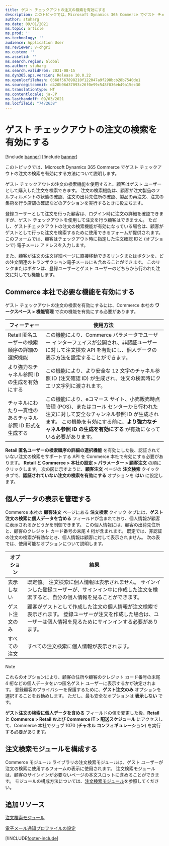 ```yaml
---
title: ゲスト チェックアウトの注文の検索を有効にする
description: このトピックでは、Microsoft Dynamics 365 Commerce でゲスト チェックアウトの注文の検索を有効にする方法について説明します。
author: stuharg
ms.date: 09/01/2021
ms.topic: article
ms.prod: ''
ms.technology: ''
audience: Application User
ms.reviewer: v-chgri
ms.custom: ''
ms.assetid: ''
ms.search.region: Global
ms.author: stuharg
ms.search.validFrom: 2021-08-15
ms.dyn365.ops.version: Release 10.0.22
ms.openlocfilehash: 0368f567898210f122047a9f298bcb28b7540de1
ms.sourcegitcommit: d420b96d37093c26f0e99c548f036eb49a15ec30
ms.translationtype: HT
ms.contentlocale: ja-JP
ms.lasthandoff: 09/03/2021
ms.locfileid: "7472638"
---
```

# <a name="enable-order-lookup-for-guest-checkouts"></a>ゲスト チェックアウトの注文の検索を有効にする

[!include [banner](includes/banner.md)]
[!include [banner](includes/preview-banner.md)]

このトピックでは、Microsoft Dynamics 365 Commerce でゲスト チェックアウトの注文の検索を有効にする方法について説明します。

ゲスト チェックアウトの注文の検索機能を使用すると、顧客はゲスト ユーザーとして購入した注文を検索できます。 注文の検索機能は、顧客が注文製品のフルフィルメントの状態の確認、注文の出荷先住所の確認、製品の再注文、注文の集荷を行う店舗の確認などのアクションを実行するときに役立ちます。

登録ユーザーとして注文を行った顧客は、ログイン時に注文の詳細を確認できますが、ゲスト チェックアウトを使用して注文を行う顧客はできません。 ただし、ゲストチェックアウトの注文の検索機能が有効になっている場合は、顧客がゲストとして行った注文を検索するために使用できるフォームが提供されます。 このフォームでは、顧客はチェックアウト時に指定した注文確認 IDと (オプションで) 電子メール アドレスを入力します。

また、顧客が注文の注文詳細ページに直接移動できるリンクまたはボタンを、どの注文関連のトランザクション電子メールにも含めることができます。 このリンクまたはボタンは、登録ユーザーとゲスト ユーザーのどちらから行われた注文に対しても機能します。

## <a name="turn-on-necessary-features-in-commerce-headquarters"></a>Commerce 本社で必要な機能を有効にする

ゲスト チェックアウトの注文の検索を有効にするには、Commerce 本社の **ワークスペース \> 機能管理** で次の機能を有効にする必要があります。

| フィーチャー | 使用方法 |
|---------|---------|
| Retail 匿名ユーザーの検索順序の詳細の選択機能 | この機能により、Commerce パラメータでユーザー インターフェイスが公開され、非認証ユーザーに対して注文検索 API を有効にし、個人データの表示方法を設定することができます。 |
| より強力なチャネル参照 ID の生成を有効にする | この機能により、より安全な 12 文字のチャネル参照 ID (注文確認 ID) が生成され、注文の検索時にクエリ文字列に渡されます。 |
| チャネルにわたり一貫性のあるチャネル参照 ID 形式を生成する | この機能により、eコマース サイト、小売販売時点管理 (POS)、またはコール センターから行われた注文に対して安全なチャンネル参照 ID が生成されます。 この機能を有効にする前に、**より強力なチャネル参照 ID の生成を有効にする** が有効になっている必要があります。 |

**Retail 匿名ユーザーの検索順序の詳細の選択機能** を有効にした後、認証されていない注文の検索をサポートする API を Commerce 本社で有効にする必要があります。 **Retail と Commerce \> 本社の設定 \> パラメーター \> 顧客注文** の順にクリックします。 次の図に示すように、**顧客注文** ページの **注文検索** クイック タブで、**認証されていない注文の検索を有効にする** オプションを **はい** に設定します。

## <a name="manage-the-display-of-personal-data"></a>個人データの表示を管理する

Commerce 本社の **顧客注文** ページにある **注文検索** クイック タブには、**ゲスト注文の検索に個人データを含める** フィールドが含まれており、個人情報が顧客に表示されるかどうかを制御できます。 この個人情報には、顧客の出荷先住所と、顧客のクレジット カード番号の末尾 4 桁が含まれます。 既定では、非認証の注文の検索が有効なとき、個人情報は顧客に対して表示されません。 次の表では、使用可能なオプションについて説明します。

| オプション | 結果 |
|--------|--------|
| 表示しない | 既定値。 注文検索に個人情報は表示されません。 サインインした登録ユーザーが、サインイン中に作成した注文を検索すると、自分の個人情報を見ることができます。 |
| ゲスト注文のみ | 顧客がゲストとして作成した注文の個人情報が注文検索で表示されます。 登録ユーザーが注文を作成した場合は、ユーザーは個人情報を見るためにサインインする必要があります。 |
| すべての注文 | すべての注文検索に個人情報が表示されます。 |

> [!NOTE]
> これらのオプションにより、顧客の住所や顧客のクレジット カード番号の末尾 4 桁などの個人データをいつ匿名ゲスト ユーザーに表示するかが決定されます。 登録顧客のプライバシーを保護するために、**ゲスト注文のみ** オプションを選択することをお勧めします。 ただし、最も安全なオプションは **表示しない** です。

**ゲスト注文の検索に個人データを含める** フィールドの値を変更した後、**Retail と Commerce \> Retail および Commerce IT \> 配送スケジュール** にアクセスして、Commerce 本社でジョブ 1070 (**チャネル コンフィギュレーション**) を実行する必要があります。

## <a name="configure-the-order-lookup-module"></a>注文検索モジュールを構成する

Commerce モジュール ライブラリの注文検索モジュールは、ゲスト ユーザーが注文の検索に使用するフォームの表示に使用されます。 注文検索モジュールは、顧客のサインインが必要ないページの本文スロットに含めることができます。 モジュールの構成方法については、[注文検索モジュール](order-lookup-module.md)を参照してください。

## <a name="additional-resources"></a>追加リソース

[注文検索モジュール](order-lookup-module.md)

[電子メール通知プロファイルの設定](email-notification-profiles.md)

[!INCLUDE[footer-include](../includes/footer-banner.md)]

